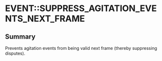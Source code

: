 # EVENT::SUPPRESS_AGITATION_EVENTS_NEXT_FRAME

## Summary
Prevents agitation events from being valid next frame (thereby suppressing disputes).